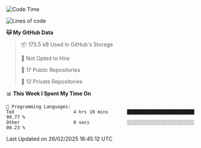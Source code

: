 <!--START_SECTION:waka-->
![Code Time](http://img.shields.io/badge/Code%20Time-1%2C064%20hrs%2041%20mins-blue)

![Lines of code](https://img.shields.io/badge/From%20Hello%20World%20I%27ve%20Written-220.6%20thousand%20lines%20of%20code-blue)

**🐱 My GitHub Data** 

> 📦 175.5 kB Used in GitHub's Storage 
 > 
> 🚫 Not Opted to Hire
 > 
> 📜 17 Public Repositories 
 > 
> 🔑 12 Private Repositories 
 > 
📊 **This Week I Spent My Time On** 

```text
💬 Programming Languages: 
TeX                      4 hrs 19 mins       █████████████████████████   99.77 % 
Other                    0 secs              ░░░░░░░░░░░░░░░░░░░░░░░░░   00.23 % 
```


 Last Updated on 26/02/2025 18:45:12 UTC
<!--END_SECTION:waka-->
